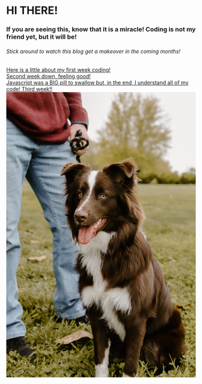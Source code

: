 # HI THERE!
### If you are seeing this, know that it is a miracle! Coding is not my friend yet, but it will be!
###### Stick around to watch this blog get a makeover in the coming months! 


[Here is a little about my first week coding!](blog1.md)
<br>
[Second week down, feeling good!](blog2.md)
<br>
[Javascript was a BIG pill to swallow but, in the end, I understand all of my code! Third week!!](blog3.md)
![My dog](/img/luka.JPG)

